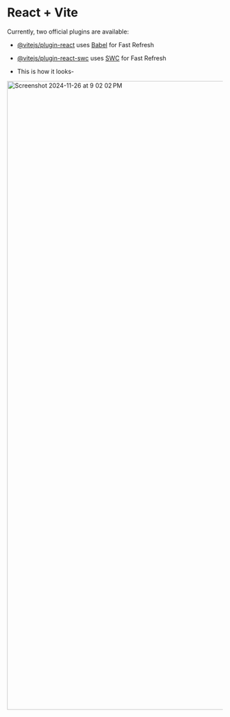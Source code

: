 # React + Vite



Currently, two official plugins are available:

- [@vitejs/plugin-react](https://github.com/vitejs/vite-plugin-react/blob/main/packages/plugin-react/README.md) uses [Babel](https://babeljs.io/) for Fast Refresh
- [@vitejs/plugin-react-swc](https://github.com/vitejs/vite-plugin-react-swc) uses [SWC](https://swc.rs/) for Fast Refresh

- This is how it looks-
<img width="1469" alt="Screenshot 2024-11-26 at 9 02 02 PM" src="https://github.com/user-attachments/assets/683d8dd5-87a4-4d46-aef3-ab39ec5842d6">
